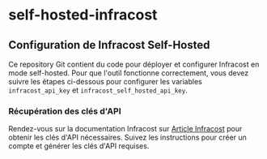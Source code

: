 # self-hosted-infracost
## Configuration de Infracost Self-Hosted

Ce repository Git contient du code pour déployer et configurer Infracost en mode self-hosted. Pour que l'outil fonctionne correctement, vous devez suivre les étapes ci-dessous pour configurer les variables `infracost_api_key` et `infracost_self_hosted_api_key`.

### Récupération des clés d'API

Rendez-vous sur la documentation Infracost sur [Article Infracost](https://nubo-dx.com) pour obtenir les clés d'API nécessaires. Suivez les instructions pour créer un compte et générer les clés d'API requises.

